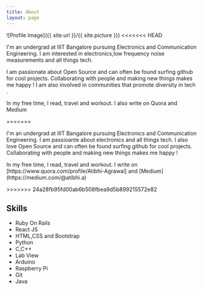 ```yaml
---
title: About
layout: page
---
```

![Profile Image]({{ site.url }}/{{ site.picture }})
<<<<<<< HEAD
<p>I'm an undergrad at IIIT Bangalore pursuing Electronics and Communication Engineering. I am interested in electronics,low frequency noise measurements and all things tech. </p>
<p>I am passionate about Open Source and can often be found surfing github for cool projects. Collaborating with people and making new things makes me happy ! I am also involved in communities that promote diversity in tech .</p>
<p> In my free time, I read, travel and workout. I also write on Quora and Medium</p>
=======
<p>I'm an undergrad at IIIT Bangalore pursuing Electronics and Communication Engineering. I am passioante about electronics and all things tech. I also love Open Source and can often be found surfing github for cool projects. Collaborating with people and making new things makes me happy !</p>
<p> In my free time, I read, travel and workout. I write on [https://www.quora.com/profile/Atibhi-Agrawal] and [Medium](https://medium.com/@atibhi.a)</p>
>>>>>>> 24a28fb95fd00ab6b508fbea9d5b899215572e82

<h2>Skills</h2>

<ul class="skill-list">
	<li>Ruby On Rails</li>
	<li>React JS</li>
	<li>HTML,CSS and Bootstrap</li>
	<li>Python</li>
	<li>C,C++</li>
	<li>Lab View</li>
	<li>Arduino</li>
	<li>Raspberry Pi</li>
	<li>Git</li>
	<li>Java</li>
</ul>
